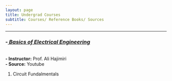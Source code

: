 ```yaml
---
layout: page
title: Undergrad Courses
subtitle: Courses/ Reference Books/ Sources
---
```



-----------


### -<EM><U> Basics of Electrical Engineering </U></EM>

<br> <b> - Instructor:</b> Prof. Ali Hajimiri
<br> <b> - Source:</b> Youtube
1. Circuit Fundalmentals








